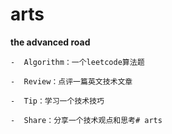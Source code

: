 # arts
**the advanced road**

    -  Algorithm：一个leetcode算法题

    -  Review：点评一篇英文技术文章
  
    -  Tip：学习一个技术技巧
  
    -  Share：分享一个技术观点和思考# arts
